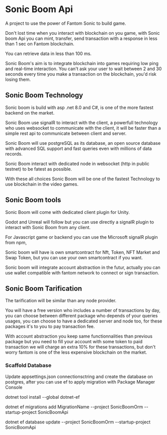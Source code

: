 # Sonic Boom Api

A project to use the power of Fantom Sonic to build game.

Don't lost time when you interact with blockchain on you game, with Sonic boom Api you can mint, transfer, send transaction with a response in less than 1 sec on Fantom blockchain.

You can retrieve data in less than 100 ms.

Sonic Boom's aim is to integrate blockchain into games requiring low ping and real-time interaction. You can't ask your user to wait between 2 and 30 seconds every time you make a transaction on the blockchain, you'd risk losing them.

## Sonic Boom Technology

Sonic boom is build with asp .net 8.0 and C#, is one of the more fastest backend on the market.

Sonic Boom use signalR to interact with the client, a powerfull technology who uses websocket to communicate with the client, it will be faster than a simple rest api to communicate between client and server.

Sonic Boom will use postgreSQL as its database, an open source database with advanced SQL support and fast queries even with millions of data records.

Sonic Boom interact with dedicated node in websocket (http in public testnet) to be fatest as possible.

With these all choices Sonic Boom will be one of the fastest Technology to use blockchain in the video games.

## Sonic Boom tools

Sonic Boom will come with dedicated client plugin for Unity.

Godot and Unreal will follow but you can use directly a signalR plugin to interact with Sonic Boom from any client.

For Javascript game or backend you can use the Microsoft signalR plugin from npm, 

Sonic boom will have is own smartcontract for Nft, Token, NFT Market and Swap Token, but you can use your own smartcontract if you want.

Sonic boom will integrate account abstraction in the futur, actually you can use wallet compatible with fantom network to connect or sign transaction.

## Sonic Boom Tarification

The tarification will be similar than any node provider.

You will have a free version who includes a number of transactions by day, you can choose between different package who depends of your queries usages, you can choose to have a dedicated server and node too, for these packages it's to you to pay transaction fee.

With account abstraction you keep same functionnalities than previous package but you need to fill your account with some token to paid transaction we will charge an extra 10% for these transactions, but don't worry fantom is one of the less expensive blockchain on the market.




### Scaffold Database

Update appsettings.json connectionsctring and create the database on postgres, after you can use ef to apply migration with Package Manager Console

dotnet tool install --global dotnet-ef

dotnet ef migrations add MigrationName --project SonicBoomOrm --startup-project SonicBoomApi

dotnet ef database update --project SonicBoomOrm --startup-project SonicBoomApi